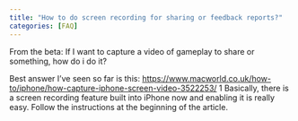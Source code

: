 ```yaml
---
title: "How to do screen recording for sharing or feedback reports?"
categories: [FAQ]
---
```


From the beta: If I want to capture a video of gameplay to share or something, how do i do it?

Best answer I’ve seen so far is this: https://www.macworld.co.uk/how-to/iphone/how-capture-iphone-screen-video-3522253/ 1 Basically, there is a screen recording feature built into iPhone now and enabling it is really easy. Follow the instructions at the beginning of the article.